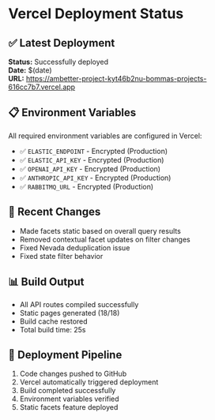 # Vercel Deployment Status

## ✅ Latest Deployment
**Status:** Successfully deployed  
**Date:** $(date)  
**URL:** https://ambetter-project-kyt46b2nu-bommas-projects-616cc7b7.vercel.app

## 📋 Environment Variables
All required environment variables are configured in Vercel:

- ✅ `ELASTIC_ENDPOINT` - Encrypted (Production)
- ✅ `ELASTIC_API_KEY` - Encrypted (Production)  
- ✅ `OPENAI_API_KEY` - Encrypted (Production)
- ✅ `ANTHROPIC_API_KEY` - Encrypted (Production)
- ✅ `RABBITMQ_URL` - Encrypted (Production)

## 🔄 Recent Changes
- Made facets static based on overall query results
- Removed contextual facet updates on filter changes
- Fixed Nevada deduplication issue
- Fixed state filter behavior

## 📊 Build Output
- All API routes compiled successfully
- Static pages generated (18/18)
- Build cache restored
- Total build time: 25s

## 🚀 Deployment Pipeline
1. Code changes pushed to GitHub
2. Vercel automatically triggered deployment
3. Build completed successfully
4. Environment variables verified
5. Static facets feature deployed

